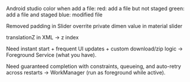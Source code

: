 Android studio color when add a file:
	red: add a file but not staged
	green: add a file and staged
	blue: modified file

Removed padding in Slider
	overrite private dimen value in material slider

translationZ in XML -> z index

Need instant start + frequent UI updates + custom download/zip logic → Foreground Service (what you have).

Need guaranteed completion with constraints, queueing, and auto-retry across restarts → WorkManager (run as foreground while 
active).